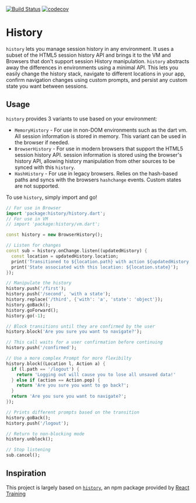 [![Build Status](https://travis-ci.com/pr1sm/history_dart.svg?branch=master)](https://travis-ci.com/pr1sm/history_dart)
[![codecov](https://codecov.io/gh/pr1sm/history_dart/branch/master/graph/badge.svg)](https://codecov.io/gh/pr1sm/history_dart)

# History

`history` lets you manage session history in any environment. It uses a subset of the HTML5 session history API and brings it to the VM and Browsers that don't support session History manipulation. `history` abstracts away the differences in environments using a minimal API. This lets you easily change the history stack, navigate to different locations in your app, confirm navigation changes using custom prompts, and persist any custom state you want between sessions. 

## Usage

`history` provides 3 variants to use based on your environment:

- `MemoryHistory` - For use in non-DOM environments such as the dart vm. All session information is stored in memory. This variant can be used in the browser if needed.
- `BrowserHistory` - For use in modern browsers that support the HTML5 session history API. session information is stored using the browser's history API, allowing history manipulation from other sources to be synced with this `history`.
- `HashHistory` - For use in legacy browsers. Relies on the hash-based paths and syncs with the browsers `hashchange` events. Custom states are not supported.

To use `history`, simply import and go!
```dart
// For use in Browser
import 'package:history/history.dart';
// For use in VM
// import 'package:history/vm.dart'; 

const history = new BrowserHistory();

// Listen for changes
const sub = history.onChange.listen((updatedHistory) {
  const location = updatedHistory.location;
  print('Transitioned to ${location.path} with action ${updatedHistory.action}!');
  print('State associated with this location: ${location.state}');
});

// Manipulate the history
history.push('/first');
history.push('/second', 'with a state');
history.replace('/third', {'with': 'a', 'state': 'object'});
history.goBack();
history.goForward();
history.go(-1);

// Block transitions until they are confirmed by the user
history.block('Are you sure you want to navigate?');

// This call waits for a user confirmation before continuing
history.push('/confirmed');

// Use a more complex Prompt for more flexibilty
history.block((Location l, Action a) {
  if (l.path == '/logout') {
    return 'Logging out will cause you to lose all unsaved data!'
  } else if (action == Action.pop) {
    return 'Are you sure you want to go back?';
  }
  return 'Are you sure you want to navigate?';
});

// Prints different prompts based on the transition
history.goBack();
history.push('/logout');

// Return to non-blocking mode
history.unblock();

// Stop listening
sub.cancel();
```

## Inspiration

This project is largely based on [`history`](https://www.npmjs.com/package/history), an npm package provided by [React Training](https://reacttraining.com/)
